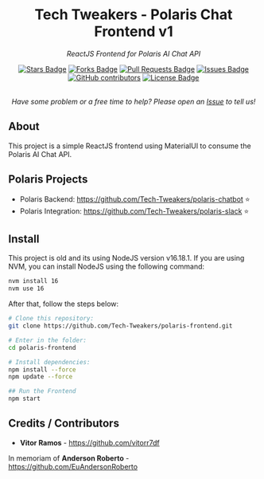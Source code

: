 <h1 align="center">Tech Tweakers - Polaris Chat Frontend v1 </h1>
<p align="center"><i>ReactJS Frontend for Polaris AI Chat API</i></p>

<div align="center">
  <a href="https://github.com/Tech-Tweakers/polaris-frontend/stargazers"><img src="https://img.shields.io/github/stars/Tech-Tweakers/polaris-frontend" alt="Stars Badge"/></a>
<a href="https://github.com/Tech-Tweakers/polaris-frontend/network/members"><img src="https://img.shields.io/github/forks/Tech-Tweakers/polaris-frontend" alt="Forks Badge"/></a>
<a href="https://github.com/Tech-Tweakers/polaris-frontend/pulls"><img src="https://img.shields.io/github/issues-pr/Tech-Tweakers/polaris-frontend" alt="Pull Requests Badge"/></a>
<a href="https://github.com/Tech-Tweakers/polaris-frontend/issues"><img src="https://img.shields.io/github/issues/Tech-Tweakers/polaris-frontend" alt="Issues Badge"/></a>
<a href="https://github.com/Tech-Tweakers/polaris-frontend/graphs/contributors"><img alt="GitHub contributors" src="https://img.shields.io/github/contributors/Tech-Tweakers/polaris-frontend?color=2b9348"></a>
<a href="https://github.com/Tech-Tweakers/polaris-frontend/blob/master/LICENSE"><img src="https://img.shields.io/github/license/Tech-Tweakers/polaris-frontend?color=2b9348" alt="License Badge"/></a>
</div>

<br>
<p align="center"><i>Have some problem or a free time to help? Please open an <a href="https://github.com/Tech-Tweakers/polaris-frontend/issues/new">Issue</a> to tell us!</i></p>

## About

This project is a simple ReactJS frontend using MaterialUI to consume the Polaris AI Chat API. 

## Polaris Projects

- Polaris Backend: https://github.com/Tech-Tweakers/polaris-chatbot :star:
- Polaris Integration: https://github.com/Tech-Tweakers/polaris-slack :star:

## Install

This project is old and its using NodeJS version v16.18.1. If you are using NVM, you can install NodeJS using the following command:

```bash
nvm install 16
nvm use 16
```
After that, follow the steps below:

```bash
# Clone this repository:
git clone https://github.com/Tech-Tweakers/polaris-frontend.git

# Enter in the folder:
cd polaris-frontend

# Install dependencies:
npm install --force
npm update --force

## Run the Frontend
npm start
```

## Credits / Contributors

- **Vitor Ramos** - https://github.com/vitorr7df

In memoriam of **Anderson Roberto** - https://github.com/EuAndersonRoberto 
